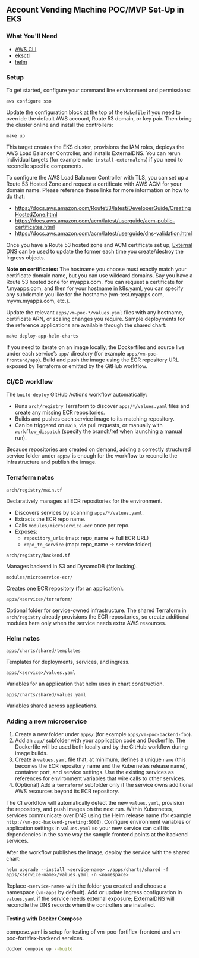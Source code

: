 ## Account Vending Machine POC/MVP Set-Up in EKS

### What You'll Need

* [AWS CLI](https://docs.aws.amazon.com/cli/latest/userguide/getting-started-install.html)
* [eksctl](https://eksctl.io/installation/)
* [helm](https://helm.sh/docs/intro/install/)

### Setup

To get started, configure your command line environment and permissions:

```
aws configure sso
```

Update the configuration block at the top of the `Makefile` if you need to override the default AWS account, Route 53 domain, or key pair. Then bring the cluster online and install the controllers:

```
make up
```

This target creates the EKS cluster, provisions the IAM roles, deploys the AWS Load Balancer Controller, and installs ExternalDNS. You can rerun individual targets (for example `make install-externaldns`) if you need to reconcile specific components.

To configure the AWS Load Balancer Controller with TLS, you can set up a Route 53 Hosted Zone and request a certificate with AWS ACM for your domain name. Please reference these links for more information on how to do that:

* https://docs.aws.amazon.com/Route53/latest/DeveloperGuide/CreatingHostedZone.html
* https://docs.aws.amazon.com/acm/latest/userguide/acm-public-certificates.html
* https://docs.aws.amazon.com/acm/latest/userguide/dns-validation.html

Once you have a Route 53 hosted zone and ACM certificate set up, [External DNS](https://artifacthub.io/packages/helm/bitnami/external-dns) can be used to update the former each time you create/destroy the Ingress objects.

**Note on certificates:** The hostname you choose must exactly match your certificate domain name, but you can use wildcard domains. Say you have a Route 53 hosted zone for myapps.com. You can request a certificate for *.myapps.com, and then for your hostname in k8s.yaml, you can specify any subdomain you like for the hostname (vm-test.myapps.com, myvm.myapps.com, etc.). 

Update the relevant `apps/vm-poc-*/values.yaml` files with any hostname, certificate ARN, or scaling changes you require. Sample deployments for the reference applications are available through the shared chart:

```
make deploy-app-helm-charts
```

If you need to iterate on an image locally, the Dockerfiles and source live under each service’s `app/` directory (for example `apps/vm-poc-frontend/app`). Build and push the image using the ECR repository URL exposed by Terraform or emitted by the GitHub workflow.

### CI/CD workflow

The `build-deploy` GitHub Actions workflow automatically:

- Runs `arch/registry` Terraform to discover `apps/*/values.yaml` files and create any missing ECR repositories.
- Builds and pushes each service image to its matching repository.
- Can be triggered on `main`, via pull requests, or manually with `workflow_dispatch` (specify the branch/ref when launching a manual run).

Because repositories are created on demand, adding a correctly structured service folder under `apps/` is enough for the workflow to reconcile the infrastructure and publish the image.

### Terraform notes

`arch/registry/main.tf`

Declaratively manages all ECR repositories for the environment.

- Discovers services by scanning `apps/*/values.yaml`.
- Extracts the ECR repo name.
- Calls `modules/microservice-ecr` once per repo.
- Exposes:
  - `repository_urls` (map: repo_name → full ECR URL)
  - `repo_to_service` (map: repo_name → service folder)

`arch/registry/backend.tf`

Manages backend in S3 and DynamoDB (for locking).

`modules/microservice-ecr/`

Creates one ECR repository (for an application).

`apps/<service>/terraform/`

Optional folder for service-owned infrastructure. The shared Terraform in `arch/registry` already provisions the ECR repositories, so create additional modules here only when the service needs extra AWS resources.

### Helm notes

`apps/charts/shared/templates`

Templates for deployments, services, and ingress. 

`apps/<service>/values.yaml`

Variables for an application that helm uses in chart construction. 

`apps/charts/shared/values.yaml`

Variables shared across applications.

### Adding a new microservice

1. Create a new folder under `apps/` (for example `apps/vm-poc-backend-foo`).
2. Add an `app/` subfolder with your application code and Dockerfile. The Dockerfile will be used both locally and by the GitHub workflow during image builds.
3. Create a `values.yaml` file that, at minimum, defines a unique `name` (this becomes the ECR repository name and the Kubernetes release name), container port, and service settings. Use the existing services as references for environment variables that wire calls to other services.
4. (Optional) Add a `terraform/` subfolder only if the service owns additional AWS resources beyond its ECR repository.

The CI workflow will automatically detect the new `values.yaml`, provision the repository, and push images on the next run. Within Kubernetes, services communicate over DNS using the Helm release name (for example `http://vm-poc-backend-greeting:5000`). Configure environment variables or application settings in `values.yaml` so your new service can call its dependencies in the same way the sample frontend points at the backend services.

After the workflow publishes the image, deploy the service with the shared chart:

```
helm upgrade --install <service-name> ./apps/charts/shared -f apps/<service-name>/values.yaml -n <namespace>
```

Replace `<service-name>` with the folder you created and choose a namespace (`vm-apps` by default). Add or update Ingress configuration in `values.yaml` if the service needs external exposure; ExternalDNS will reconcile the DNS records when the controllers are installed.

#### Testing with Docker Compose

compose.yaml is setup for testing of vm-poc-fortiflex-frontend and vm-poc-fortiflex-backend services.

```bash
docker compose up --build
```
